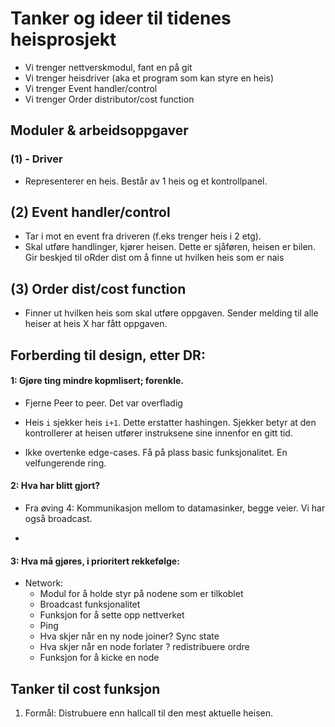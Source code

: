 # Tanker og ideer til tidenes heisprosjekt


- Vi trenger nettverskmodul, fant en på git
- Vi trenger heisdriver (aka et program som kan styre en heis)
- Vi trenger Event handler/control
- Vi trenger Order distributor/cost function  


## Moduler & arbeidsoppgaver

### (1) - Driver

- Representerer en heis. Består av 1 heis og et kontrollpanel. 

## (2) Event handler/control
- Tar i mot en event fra driveren (f.eks trenger heis i 2 etg). 
- Skal utføre handlinger, kjører heisen. Dette er sjåføren, heisen er bilen. Gir beskjed til oRder dist om å finne ut hvilken heis som er nais 

## (3) Order dist/cost function
- Finner ut hvilken heis som skal utføre oppgaven. Sender melding til alle heiser at heis X har fått oppgaven.




## Forberding til design, etter DR:

#### 1: Gjøre ting mindre kopmlisert; forenkle.

- Fjerne Peer to peer. Det var overfladig

- Heis `i` sjekker heis `i+1`. Dette erstatter hashingen. Sjekker betyr at den kontrollerer at heisen utfører instruksene sine innenfor en gitt tid. 

- Ikke overtenke edge-cases. Få på plass basic funksjonalitet. En velfungerende ring. 


#### 2: Hva har blitt gjort?

- Fra øving 4: Kommunikasjon mellom to datamasinker, begge veier. Vi har også broadcast. 

- 

#### 3: Hva må gjøres, i prioritert rekkefølge:

- Network: 
    - Modul for å holde styr på nodene som er tilkoblet
    - Broadcast funksjonalitet
    - Funksjon for å sette opp nettverket
    - Ping
    - Hva skjer når en ny node joiner? Sync state
    - Hva skjer når en node forlater ? redistribuere ordre
    - Funksjon for å kicke en node




## Tanker til cost funksjon

1. Formål: Distrubuere enn hallcall til den mest aktuelle heisen.
